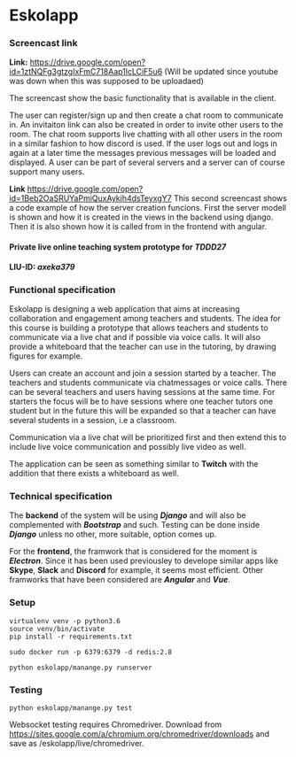 # Eskolapp

### Screencast link

**Link:** https://drive.google.com/open?id=1ztNQFg3gtzgIxFmC718Aap1lcLCiF5u6 (Will be updated since youtube was down when this was supposed to be uploadaed)

The screencast show the basic functionality that is available in the client.

The user can register/sign up and then create a chat room to communicate in. An invitaiton link can also be created in order to invite other users to the room. The chat room supports live chatting with all other users in the room in a similar fashion to how discord is used. If the user logs out and logs in again at a later time the messages previous messages will be loaded and displayed. A user can be part of several servers and a server can of course support many users.  

**Link** https://drive.google.com/open?id=1Beb2OaSRUYaPmiQuxAykjh4dsTeyxgY7
This second screencast shows a code example of how the server creation funcions. First the server modell is shown and how it is created in the views in the backend using django. Then it is also shown how it is called from in the frontend with angular.

#### Private live online teaching system prototype for _TDDD27_
**LIU-ID: _axeka379_**

### Functional specification
Eskolapp is designing a web application that aims at increasing collaboration and engagement among teachers and students.
The idea for this course is building a prototype that allows teachers and students to communicate via a live chat and if possible via voice calls. It will also provide a whiteboard that the teacher can use in the tutoring, by drawing figures for example.

Users can create an account and join a session started by a teacher. The teachers and students communicate via chatmessages or voice calls. There can be several teachers and users having sessions at the same time. For starters the focus will be to have sessions where one teacher tutors one student but in the future this will be expanded so that a teacher can have several students in a session, i.e a classroom.

Communication via a live chat will be prioritized first and then extend this to include live voice communication and possibly live video as well.

The application can be seen as something similar to **Twitch** with the addition that there exists a whiteboard as well.

### Technical specification
The **backend** of the system will be using **_Django_** and will also be complemented with **_Bootstrap_** and such. Testing can be done inside **_Django_** unless no other, more suitable, option comes up.

For the **frontend**, the framwork that is considered for the moment is **_Electron_**. Since it has been used previousley to develope similar apps like **Skype**, **Slack** and **Discord** for example, it seems most efficient. Other framworks that have been considered are **_Angular_** and **_Vue_**.

### Setup
```
virtualenv venv -p python3.6
source venv/bin/activate
pip install -r requirements.txt

sudo docker run -p 6379:6379 -d redis:2.8

python eskolapp/manange.py runserver
```

### Testing
```
python eskolapp/manange.py test
```
Websocket testing requires Chromedriver. Download from https://sites.google.com/a/chromium.org/chromedriver/downloads and save as /eskolapp/live/chromedriver.
